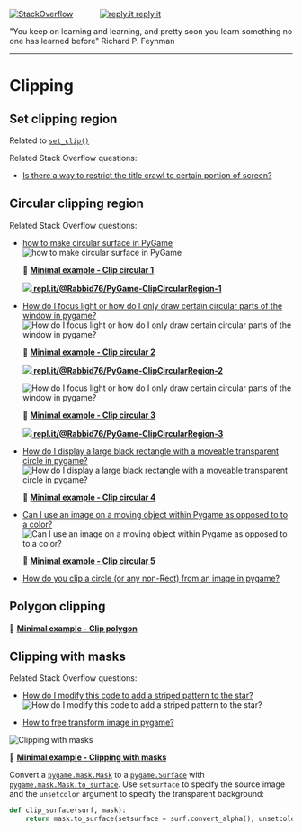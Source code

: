 [![StackOverflow](https://stackexchange.com/users/flair/7322082.png)](https://stackoverflow.com/users/5577765/rabbid76?tab=profile) &nbsp;&nbsp;&nbsp;&nbsp;&nbsp;&nbsp;&nbsp;&nbsp;&nbsp;&nbsp; [![reply.it](../../resource/logo/Repl_it_logo_80.png) reply.it](https://repl.it/repls/folder/PyGame%20Examples)

"You keep on learning and learning, and pretty soon you learn something no one has learned before"
Richard P. Feynman

---

# Clipping

## Set clipping region

Related to [`set_clip()`](https://www.pygame.org/docs/ref/surface.html#pygame.Surface.set_clip)

Related Stack Overflow questions:

- [Is there a way to restrict the title crawl to certain portion of screen?](https://stackoverflow.com/questions/60508313/is-there-a-way-to-restrict-the-title-crawl-to-certain-portion-of-screen)

## Circular clipping region

Related Stack Overflow questions:

- [how to make circular surface in PyGame](https://stackoverflow.com/questions/64075338/how-to-make-circular-surface-in-pygame/64075812#64075812)  
  ![how to make circular surface in PyGame](https://i.stack.imgur.com/koG1J.png)

  :scroll: **[Minimal example - Clip circular 1](../../examples/minimal_examples/pygame_minimal_clip_circular_1.py)**

  **[![](https://i.stack.imgur.com/5jD0C.png) repl.it/@Rabbid76/PyGame-ClipCircularRegion-1](https://replit.com/@Rabbid76/PyGame-ClipCircularRegion-1#main.py)**

- [How do I focus light or how do I only draw certain circular parts of the window in pygame?](https://stackoverflow.com/questions/61657481/how-do-i-focus-light-or-how-do-i-only-draw-certain-circular-parts-of-the-window/61658124#61658124)  
  ![How do I focus light or how do I only draw certain circular parts of the window in pygame?](https://i.stack.imgur.com/pbiAC.gif)
  
  :scroll: **[Minimal example - Clip circular 2](../../examples/minimal_examples/pygame_minimal_clip_circular_2.py)**

  **[![](https://i.stack.imgur.com/5jD0C.png) repl.it/@Rabbid76/PyGame-ClipCircularRegion-2](https://replit.com/@Rabbid76/PyGame-ClipCircularRegion-2#main.py)**

  ![How do I focus light or how do I only draw certain circular parts of the window in pygame?](https://i.stack.imgur.com/Pt2IY.gif)

  :scroll: **[Minimal example - Clip circular 3](../../examples/minimal_examples/pygame_minimal_clip_circular_3.py)**

  **[![](https://i.stack.imgur.com/5jD0C.png) repl.it/@Rabbid76/PyGame-ClipCircularRegion-3](https://replit.com/@Rabbid76/PyGame-ClipCircularRegion-3#main.py)**

- [How do I display a large black rectangle with a moveable transparent circle in pygame?](https://stackoverflow.com/questions/57393670/how-do-i-display-a-large-black-rectangle-with-a-moveable-transparent-circle-in-p/57612836#57612836)  
  ![How do I display a large black rectangle with a moveable transparent circle in pygame?](https://i.stack.imgur.com/JLkq4.gif)

  :scroll: **[Minimal example - Clip circular 4](../../examples/minimal_examples/pygame_minimal_clip_circular_4.py)**

- [Can I use an image on a moving object within Pygame as opposed to to a color?](https://stackoverflow.com/questions/65851274/can-i-use-an-image-on-a-moving-object-within-pygame-as-opposed-to-to-a-color/65851431#65851431)  
  ![Can I use an image on a moving object within Pygame as opposed to to a color?](https://i.stack.imgur.com/kIAeK.gif)  

  :scroll: **[Minimal example - Clip circular 5](../../examples/minimal_examples/pygame_minimal_clip_circular_5.py)**

- [How do you clip a circle (or any non-Rect) from an image in pygame?](https://stackoverflow.com/questions/74970507/how-do-you-clip-a-circle-or-any-non-rect-from-an-image-in-pygame/74970625#74970625)  

## Polygon clipping

:scroll: **[Minimal example - Clip polygon](../../examples/minimal_examples/pygame_minimal_clip_polygon_1.py)**

## Clipping with masks

Related Stack Overflow questions:

- [How do I modify this code to add a striped pattern to the star?](https://stackoverflow.com/questions/76633186/how-do-i-modify-this-code-to-add-a-striped-pattern-to-the-star/76634395#76634395)  
  ![How do I modify this code to add a striped pattern to the star?](https://i.stack.imgur.com/n7Ssb.png)  

- [How to free transform image in pygame?](https://stackoverflow.com/questions/69271298/how-to-free-transform-image-in-pygame/69272398#69272398)

![Clipping with masks](https://i.stack.imgur.com/RYXm0.png)

:scroll: **[Minimal example - Clipping with masks](../../examples/minimal_examples/pygame_minimal_clip_mask.py)**

Convert a [`pygame.mask.Mask`](https://www.pygame.org/docs/ref/mask.html#pygame.mask.Mask) to a [`pygame.Surface`](https://www.pygame.org/docs/ref/surface.html) with [`pygame.mask.Mask.to_surface`](https://www.pygame.org/docs/ref/mask.html#pygame.mask.Mask.to_surface). Use `setsurface` to specify the source image and the `unsetcolor` argument to specify the transparent background:

```py
def clip_surface(surf, mask):
    return mask.to_surface(setsurface = surf.convert_alpha(), unsetcolor = (0, 0, 0, 0))
```
